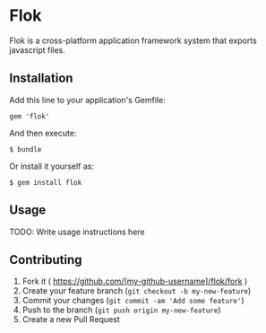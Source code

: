 # Flok

Flok is a cross-platform application framework system that exports javascript files. 

## Installation

Add this line to your application's Gemfile:

    gem 'flok'

And then execute:

    $ bundle

Or install it yourself as:

    $ gem install flok

## Usage

TODO: Write usage instructions here

## Contributing

1. Fork it ( https://github.com/[my-github-username]/flok/fork )
2. Create your feature branch (`git checkout -b my-new-feature`)
3. Commit your changes (`git commit -am 'Add some feature'`)
4. Push to the branch (`git push origin my-new-feature`)
5. Create a new Pull Request
